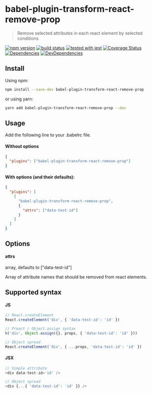 # babel-plugin-transform-react-remove-prop

> Remove selected attributes in each react element by selected conditions

[![npm version](https://img.shields.io/npm/v/babel-plugin-transform-react-remove-prop.svg?style=flat-square)](https://www.npmjs.com/package/babel-plugin-transform-react-remove-prop) [![build status](https://travis-ci.org/maxsbelt/babel-plugin-transform-react-remove-prop.svg?branch=master)](https://travis-ci.org/maxsbelt/babel-plugin-transform-react-remove-prop)   [![tested with jest](https://img.shields.io/badge/tested_with-jest-99424f.svg)](https://github.com/facebook/jest) [![Coverage Status](https://coveralls.io/repos/github/maxsbelt/babel-plugin-transform-react-remove-prop/badge.svg?branch=master)](https://coveralls.io/github/maxsbelt/babel-plugin-transform-react-remove-prop?branch=master)
[![Dependencies](https://img.shields.io/david/maxsbelt/babel-plugin-transform-react-remove-prop.svg)](https://david-dm.org/maxsbelt/babel-plugin-transform-react-remove-prop) [![DevDependencies](https://img.shields.io/david/dev/maxsbelt/babel-plugin-transform-react-remove-prop.svg)](https://david-dm.org/maxsbelt/babel-plugin-transform-react-remove-prop?type=dev)

## Install

Using npm:

```sh
npm install --save-dev babel-plugin-transform-react-remove-prop
```

or using yarn:

```sh
yarn add babel-plugin-transform-react-remove-prop --dev
```

## Usage

Add the following line to your .babelrc file.

#### Without options

```json
{
  "plugins": ["babel-plugin-transform-react-remove-prop"]
}
```

#### With options (and their defaults):

```json
{
  "plugins": [
    [
      "babel-plugin-transform-react-remove-prop",
      {
        "attrs": ["data-test-id"]
      }
    ]
  ]
}
```

## Options

#### attrs

array, defaults to ["data-test-id"]

Array of attribute names that should be removed from react elements.


## Supported syntax

#### JS

```js
// React.createElement
React.createElement('div', { 'data-test-id': 'id' })

// Preact / Object.assign syntax
h('div', Object.assign({}, props, { 'data-test-id': 'id' }))

// Object spread
React.createElement('div', { ...props, 'data-test-id': 'id' })
```

#### JSX

```js
// Simple attribute
<div data-test-id='id' />

// Object spread
<div {...{ 'data-test-id': 'id' }} />
```

